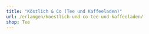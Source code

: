 ```yaml
---
title: "Köstlich & Co (Tee und Kaffeeladen)"
url: /erlangen/koestlich-und-co-tee-und-kaffeeladen/
shop: Tee
---
```

